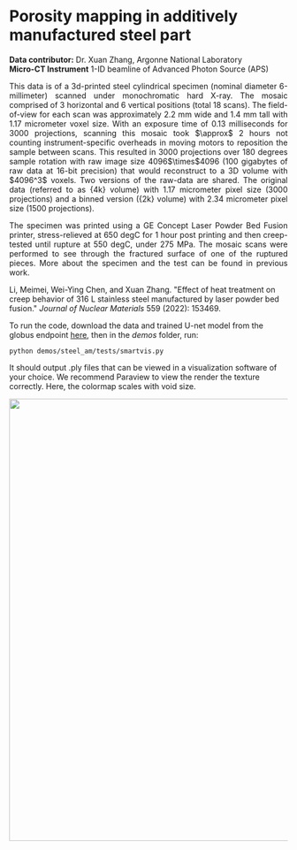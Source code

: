 # Porosity mapping in additively manufactured steel part  

**Data contributor:** Dr. Xuan Zhang, Argonne National Laboratory  
**Micro-CT Instrument** 1-ID beamline of Advanced Photon Source (APS)  
<p align="justify">  
This data is of a 3d-printed steel cylindrical specimen (nominal diameter 6-millimeter) scanned under monochromatic hard X-ray. The mosaic comprised of 3 horizontal and 6 vertical positions (total 18 scans). The field-of-view for each scan was approximately 2.2 mm wide and 1.4 mm tall with 1.17 micrometer voxel size. With an exposure time of 0.13 milliseconds for 3000 projections, scanning this mosaic took $\approx$ 2 hours not counting instrument-specific overheads in moving motors to reposition the sample between scans. This resulted in 3000 projections over 180 degrees sample rotation with raw image size 4096$\times$4096 (100 gigabytes of raw data at 16-bit precision) that would reconstruct to a 3D volume with $4096^3$ voxels. Two versions of the raw-data are shared. The original data (referred to as {4k} volume) with 1.17 micrometer pixel size (3000 projections) and a binned version ({2k} volume) with 2.34 micrometer pixel size (1500 projections).  
</p>  

<p align="justify">  
The specimen was printed using a GE Concept Laser Powder Bed Fusion printer, stress-relieved at 650 degC for 1 hour post printing and then creep-tested until rupture at 550 degC, under 275 MPa. The mosaic scans were performed to see through the fractured surface of one of the ruptured pieces. More about the specimen and the test can be found in previous work.  
</p>  

Li, Meimei, Wei-Ying Chen, and Xuan Zhang. "Effect of heat treatment on creep behavior of 316 L stainless steel manufactured by laser powder bed fusion." *Journal of Nuclear Materials* 559 (2022): 153469.  

To run the code, download the data and trained U-net model from the globus endpoint [here](https://app.globus.org/file-manager?destination_id=b6a3fd70-dc14-40ef-8091-dead0062a71e&destination_path=%2FRealTimePorosityMappingSupInfo%2F), then in the *demos* folder, run:  

```   
python demos/steel_am/tests/smartvis.py  
```   

It should output .ply files that can be viewed in a visualization software of your choice. We recommend Paraview to view the render the texture correctly. Here, the colormap scales with void size.  


<p align="center">  
  <img width="800" src="images/steel_am.png">  
</p>  
